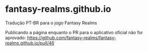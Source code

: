 # fantasy-realms.github.io
Tradução PT-BR para o jogo Fantasy Realms

Publicando a página enquanto o PR para o aplicativo oficial não for aprovado:
https://github.com/fantasy-realms/fantasy-realms.github.io/pull/46


